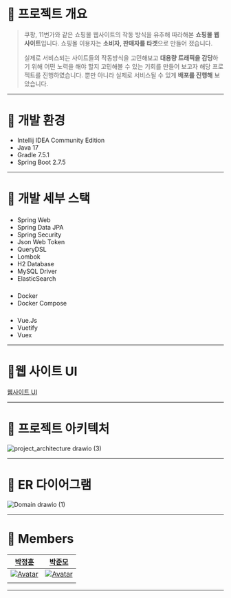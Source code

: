 # 📌 프로젝트 개요

> 쿠팡, 11번가와 같은 쇼핑몰 웹사이트의 작동 방식을 유추해 따라해본 **쇼핑몰 웹사이트**입니다.
쇼핑몰 이용자는 **소비자, 판매자를 타겟**으로 만들어 졌습니다.
> 
> 
> 실제로 서비스되는 사이트들의 작동방식을 고민해보고 **대용량 트래픽을 감당**하기 위해 어떤 노력을 해야 할지 고민해볼 수 있는 기회를 만들어 보고자 해당 프로젝트를 진행하였습니다.
> 뿐만 아니라 실제로 서비스될 수 있게 **배포를 진행해** 보았습니다.
> 

---

# 📌 개발 환경

- Intellij IDEA Community Edition
- Java 17
- Gradle 7.5.1
- Spring Boot 2.7.5

---

# 📌 개발 세부 스택

###
- Spring Web
- Spring Data JPA
- Spring Security
- Json Web Token
- QueryDSL
- Lombok
- H2 Database
- MySQL Driver
- ElasticSearch


###
- Docker
- Docker Compose


###
- Vue.Js
- Vuetify
- Vuex

---

# 📌웹 사이트 UI

[웹사이트 UI](https://www.notion.so/bf8fe07911d0488ebbd9aa36d3a14eef)

---

# 📌 프로젝트 아키텍처
![project_architecture drawio (3)](https://user-images.githubusercontent.com/66674140/222437522-e741834e-e9c9-4016-be1a-c5de0241b196.png)

---

# 📌 ER 다이어그램
![Domain drawio (1)](https://user-images.githubusercontent.com/66674140/222437748-9f841efb-0cc1-4837-b335-a58a649e0978.png)

---

# 📌 Members
|[박정훈](https://github.com/iksadNorth)|[박준모](https://github.com/junmo95)|
| :--: | :--: |
| [![Avatar](https://avatars.githubusercontent.com/u/66674140?v=4)](https://github.com/iksadNorth) | [![Avatar](https://avatars.githubusercontent.com/u/97028441?v=4)](https://github.com/junmo95) |
|  |  |
---
